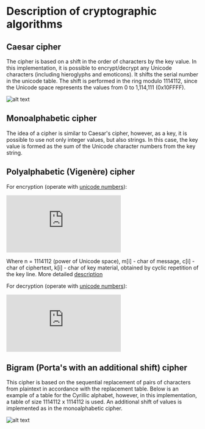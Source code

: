 # Description of cryptographic algorithms

## Caesar cipher

The cipher is based on a shift in the order of characters by the key value. In this implementation, it is possible to encrypt/decrypt any Unicode characters (including hieroglyphs and emoticons). It shifts the serial number in the unicode table. The shift is performed in the ring modulo 1114112, since the Unicode space represents the values from 0 to 1,114,111 (0x10FFFF).

![alt text][ceasercipher_logo]

## Monoalphabetic cipher

The idea of a cipher is similar to Caesar's cipher, however, as a key, it is possible to use not only integer values, but also strings. In this case, the key value is formed as the sum of the Unicode character numbers from the key string.

## Polyalphabetic (Vigenère) cipher

For encryption (operate with [unicode numbers](https://unicode-table.com)):

![alt text][bigramencrypt]

Where n = 1114112 (power of Unicode space), m[i] - char of message, c[i] - char of ciphertext, k[i] - char of key material, obtained by cyclic repetition of the key line. More detailed [description](https://en.wikipedia.org/wiki/Vigenère_cipher)

For decryption (operate with [unicode numbers](https://unicode-table.com)):

![alt text][bigramdecrypt]

## Bigram (Porta's with an additional shift) cipher

This cipher is based on the sequential replacement of pairs of characters from plaintext in accordance with the replacement table. Below is an example of a table for the Cyrillic alphabet, however, in this implementation, a table of size 1114112 x 1114112 is used. An additional shift of values is implemented as in the monoalphabetic cipher.

![alt text][bigramcipher_logo]

[ceasercipher_logo]: https://cdncontribute.geeksforgeeks.org/wp-content/uploads/ceaserCipher-1.png
[bigramcipher_logo]: https://sites.google.com/site/anisimovkhv/_/rsrc/1385774017706/learning/kripto/lecture/tema4/shifr_porta.png
[bigramencrypt]: https://latex.codecogs.com/gif.latex?%24%24c%5Bi%5D%20%5Cequiv%20m%5Bi%5D%20+%20k%5Bi%5D%20%5Cpmod%20n%24%24
[bigramdecrypt]: https://latex.codecogs.com/gif.latex?%24%24m%5Bi%5D%20%5Cequiv%20c%5Bi%5D%20+%20n%20-%20k%5Bi%5D%20%5Cpmod%20n%24%24
